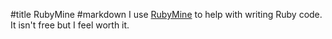 #title RubyMine
#markdown
I use [RubyMine](https://www.jetbrains.com/ruby/) to help with writing Ruby code.
It isn't free but I feel worth it.

